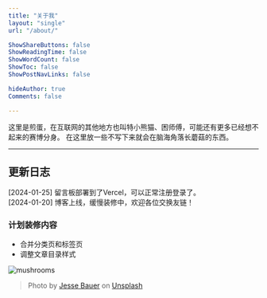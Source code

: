 ```yaml
---
title: "关于我"
layout: "single"
url: "/about/"

ShowShareButtons: false
ShowReadingTime: false
ShowWordCount: false
ShowToc: false
ShowPostNavLinks: false

hideAuthor: true
Comments: false

---
```


这里是煎蛋，在互联网的其他地方也叫特小熊猫、困师傅，可能还有更多已经想不起来的赛博分身。
在这里放一些不写下来就会在脑海角落长蘑菇的东西。

---

## 更新日志
[2024-01-25] 留言板部署到了Vercel，可以正常注册登录了。  
[2024-01-20] 博客上线，缓慢装修中，欢迎各位交换友链！

### 计划装修内容
- 合并分类页和标签页
- 调整文章目录样式


![mushrooms](/blog/images/jesse-bauer-unsplash.jpeg)
> Photo by [Jesse Bauer](https://unsplash.com/@jessebauer) on [Unsplash](https://unsplash.com/photos/white-and-brown-mushrooms-on-green-grass-during-daytime-7w4lNt7lJb4)